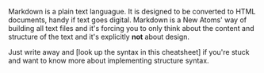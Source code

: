 Markdown is a plain text languague. It is designed to be converted to HTML documents, handy if text goes digital. Markdown is a New Atoms' way of building all text files and it's forcing you to only think about the content and structure of the text and it's explicitly **not** about design.

Just write away and [look up the syntax in this cheatsheet] if you're stuck and want to know more about implementing structure syntax.  
